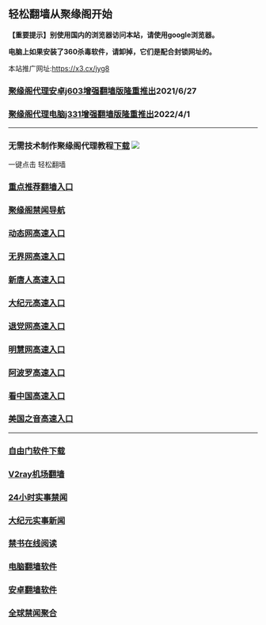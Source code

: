 ## 轻松翻墙从聚缘阁开始

**【重要提示】别使用国内的浏览器访问本站，请使用google浏览器。**

**电脑上如果安装了360杀毒软件，请卸掉，它们是配合封锁网址的。**

本站推广网址:https://x3.cx/jyg8

### [聚缘阁代理安卓j603增强翻墙版隆重推出](https://gitlab.com/juyuange/2/-/raw/master/j603.apk)2021/6/27

### [聚缘阁代理电脑j331增强翻墙版隆重推出](https://gitlab.com/j25414/jyg/-/raw/master/j331.apk)2022/4/1

***



### 无需技术制作聚缘阁代理教程[下载](https://gitlab.com/j25414/jyg/-/raw/master/jygdl.rar)  ![](http://daohang.juyuange.eu.org/j2.gif)

一键点击 轻松翻墙

### [重点推荐翻墙入口](https://x3.cx/123)

### [聚缘阁禁闻导航](https://x3.cx/88t)

### [动态网高速入口](https://x3.cx/88t)

### [无界网高速入口](https://x3.cx/88t)

### [新唐人高速入口](https://x3.cx/88t)

### [大纪元高速入口](https://x3.cx/88t)

### [退党网高速入口](https://x3.cx/88t)

### [明慧网高速入口](https://x3.cx/88t)

### [阿波罗高速入口](https://x3.cx/88t)

### [看中国高速入口](https://x3.cx/88t)

### [美国之音高速入口](https://x3.cx/88t)

***






### [自由门软件下载](https://git.io/skyfree)

### [V2ray机场翻墙](https://github.com/bannedbook/fanqiang/wiki/V2ray%E6%9C%BA%E5%9C%BA)

### [24小时实事禁闻](https://github.com/fyvn2199/djy/blob/master/gb/n24hr.md?dfh#1)

### [大纪元实事新闻](https://github.com/fyvn2199/djy/blob/master/gb/nsc413.md?dfh#1)

### [禁书在线阅读](https://github.com/txyzum203/djy/blob/master/gb/9p.md?flntdtv#1)

### [电脑翻墙软件](https://github.com/Alvin9999/new-pac/wiki)

### [安卓翻墙软件](https://git.io/afq)

### [全球禁闻聚合](https://github.com/gfw-breaker/banned-news1/blob/master/README.md)












